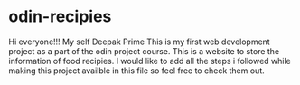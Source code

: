 # odin-recipies
Hi everyone!!!
My self Deepak Prime
This is my first web development project as a 
part of the odin project course.
This is a website to store the information of
food recipies.
I would like to add all the steps i followed 
while making this project availble in this 
file so feel free to check them out.
